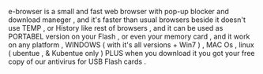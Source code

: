 e-browser is a small and fast web browser with pop-up blocker and download maneger , and it's faster than usual browsers beside it doesn't use TEMP , or History like rest of browsers , and it can be used as PORTABEL version on your Flash , or even your memory card , and it work on any platform , WINDOWS ( with it's all versions + Win7 ) , MAC Os , linux ( ubentue , & Kubentue only )
PLUS when you download it you got your free copy of  our antivirus for USB Flash cards .